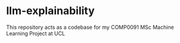 # llm-explainability
This repository acts as a codebase for my COMP0091 MSc Machine Learning Project at UCL

